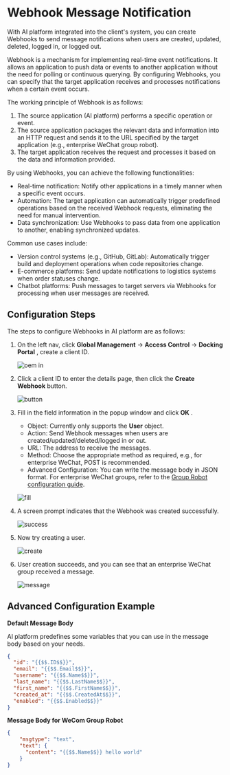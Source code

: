 # Webhook Message Notification

With AI platform integrated into the client's system, you can create Webhooks to send message notifications when users are created, updated, deleted, logged in, or logged out.

Webhook is a mechanism for implementing real-time event notifications. It allows an application to push data or events to another application without the need for polling or continuous querying. By configuring Webhooks, you can specify that the target application receives and processes notifications when a certain event occurs.

The working principle of Webhook is as follows:

1. The source application (AI platform) performs a specific operation or event.
2. The source application packages the relevant data and information into an HTTP request and sends it to the URL specified by the target application (e.g., enterprise WeChat group robot).
3. The target application receives the request and processes it based on the data and information provided.

By using Webhooks, you can achieve the following functionalities:

- Real-time notification: Notify other applications in a timely manner when a specific event occurs.
- Automation: The target application can automatically trigger predefined operations based on the received Webhook requests, eliminating the need for manual intervention.
- Data synchronization: Use Webhooks to pass data from one application to another, enabling synchronized updates.

Common use cases include:

- Version control systems (e.g., GitHub, GitLab): Automatically trigger build and deployment operations when code repositories change.
- E-commerce platforms: Send update notifications to logistics systems when order statuses change.
- Chatbot platforms: Push messages to target servers via Webhooks for processing when user messages are received.

## Configuration Steps

The steps to configure Webhooks in AI platform are as follows:

1. On the left nav, click __Global Management__ -> __Access Control__ -> __Docking Portal__ , create a client ID.

    ![oem in](https://docs.daocloud.io/daocloud-docs-images/docs/en/docs/ghippo/oem/images/webh01.png)

2. Click a client ID to enter the details page, then click the __Create Webhook__ button.

    ![button](https://docs.daocloud.io/daocloud-docs-images/docs/en/docs/ghippo/oem/images/webh02.png)

3. Fill in the field information in the popup window and click __OK__ .

    - Object: Currently only supports the __User__ object.
    - Action: Send Webhook messages when users are created/updated/deleted/logged in or out.
    - URL: The address to receive the messages.
    - Method: Choose the appropriate method as required, e.g., for enterprise WeChat, POST is recommended.
    - Advanced Configuration: You can write the message body in JSON format. For enterprise WeChat groups, refer to the [Group Robot configuration guide](https://developer.work.weixin.qq.com/document/path/91770).

    ![fill](https://docs.daocloud.io/daocloud-docs-images/docs/en/docs/ghippo/oem/images/webh03.png)

4. A screen prompt indicates that the Webhook was created successfully.

    ![success](https://docs.daocloud.io/daocloud-docs-images/docs/en/docs/ghippo/oem/images/webh04.png)

5. Now try creating a user.

    ![create](https://docs.daocloud.io/daocloud-docs-images/docs/en/docs/ghippo/oem/images/webh05.png)

6. User creation succeeds, and you can see that an enterprise WeChat group received a message.

    ![message](https://docs.daocloud.io/daocloud-docs-images/docs/en/docs/ghippo/oem/images/webh06.png)

## Advanced Configuration Example

**Default Message Body**

AI platform predefines some variables that you can use in the message body based on your needs.

```json
{
  "id": "{{$$.ID$$}}",
  "email": "{{$$.Email$$}}",
  "username": "{{$$.Name$$}}",
  "last_name": "{{$$.LastName$$}}",
  "first_name": "{{$$.FirstName$$}}",
  "created_at": "{{$$.CreatedAt$$}}",
  "enabled": "{{$$.Enabled$$}}"
}
```

**Message Body for WeCom Group Robot**

```json
{
    "msgtype": "text",
    "text": {
      "content": "{{$$.Name$$}} hello world"
    }
}
```
